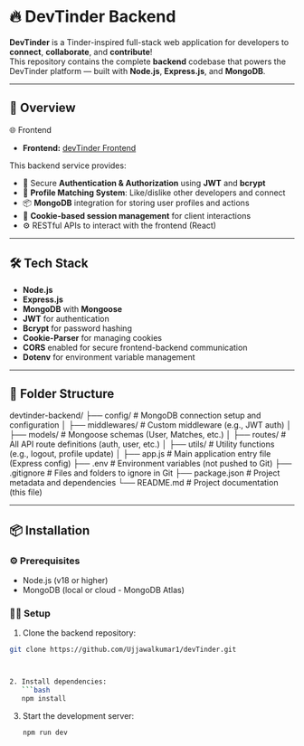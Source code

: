 # 🔥 DevTinder Backend

**DevTinder** is a Tinder-inspired full-stack web application for developers to **connect**, **collaborate**, and **contribute**!  
This repository contains the complete **backend** codebase that powers the DevTinder platform — built with **Node.js**, **Express.js**, and **MongoDB**.

---

## 🚀 Overview


🌐 Frontend
-  **Frontend:** [devTinder Frontend](https://github.com/Ujjawalkumar1/devTinder-web.git)

This backend service provides:

- 🔐 Secure **Authentication & Authorization** using **JWT** and **bcrypt**
- 🧠 **Profile Matching System**: Like/dislike other developers and connect
- 📦 **MongoDB** integration for storing user profiles and actions
- 🍪 **Cookie-based session management** for client interactions
- ⚙️ RESTful APIs to interact with the frontend (React)

---

## 🛠️ Tech Stack

- **Node.js**
- **Express.js**
- **MongoDB** with **Mongoose**
- **JWT** for authentication
- **Bcrypt** for password hashing
- **Cookie-Parser** for managing cookies
- **CORS** enabled for secure frontend-backend communication
- **Dotenv** for environment variable management

---

## 📁 Folder Structure

devtinder-backend/
├── config/              # MongoDB connection setup and configuration
│
├── middlewares/         # Custom middleware (e.g., JWT auth)
│
├── models/              # Mongoose schemas (User, Matches, etc.)
│
├── routes/              # All API route definitions (auth, user, etc.)
│
├── utils/               # Utility functions (e.g., logout, profile update)
│
├── app.js               # Main application entry file (Express config)
├── .env                 # Environment variables (not pushed to Git)
├── .gitignore           # Files and folders to ignore in Git
├── package.json         # Project metadata and dependencies
└── README.md            # Project documentation (this file)




---

## 📦 Installation

### ⚙️ Prerequisites

- Node.js (v18 or higher)
- MongoDB (local or cloud - MongoDB Atlas)

### 🧑‍💻 Setup

1. Clone the backend repository:

```bash
git clone https://github.com/Ujjawalkumar1/devTinder.git



2. Install dependencies:
   ```bash
   npm install
   ```

3. Start the development server:
   ```bash
   npm run dev
   ```






